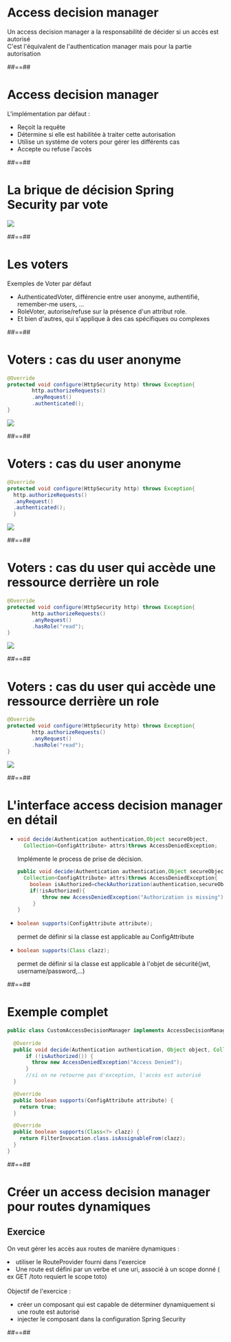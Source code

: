 # Access decision manager

Un access decision manager a la responsabilité de décider si un accès est autorisé
<br/>
C'est l'équivalent de l'authentication manager mais pour la partie autorisation

##==##

# Access decision manager

L'implémentation par défaut :
<ul>
    <li class="fragment">Reçoit la requête</li>
    <li class="fragment">Détermine si elle est habilitée à traiter cette autorisation</li>
    <li class="fragment">Utilise un système de voters pour gérer les différents cas</li>
    <li class="fragment">Accepte ou refuse l'accès</li>
</ul>

##==##

# La brique de décision Spring Security par vote

<div class="full-center">
    <img src="assets/images/08-access-decision-manager/access-decision-voting.png">
</div>

##==##


# Les voters

Exemples de Voter par défaut

<ul>
    <li class="fragment">AuthenticatedVoter, différencie entre user anonyme, authentifié, remember-me users, ...</li>
    <li class="fragment">RoleVoter, autorise/refuse sur la présence d'un attribut role.</li>
    <li class="fragment">Et bien d'autres, qui s'applique à des cas spécifiques ou complexes</li>
</ul>

##==##

# Voters : cas du user anonyme

```java
@Override
protected void configure(HttpSecurity http) throws Exception{
        http.authorizeRequests()
        .anyRequest()
        .authenticated();
}
```

<div class="full-center">
    <img src="assets/images/08-access-decision-manager/blank-decision.png">
</div>

##==##


# Voters : cas du user anonyme

```java
@Override
protected void configure(HttpSecurity http) throws Exception{
  http.authorizeRequests()
  .anyRequest()
  .authenticated();
  }
```

<div class="full-center">
    <img src="assets/images/08-access-decision-manager/anonyme.png">
</div>

##==##

# Voters : cas du user qui accède une ressource derrière un role

```java
@Override
protected void configure(HttpSecurity http) throws Exception{
        http.authorizeRequests()
        .anyRequest()
        .hasRole("read");
}
```

<div class="full-center">
    <img src="assets/images/08-access-decision-manager/blank-decision.png">
</div>

##==##

# Voters : cas du user qui accède une ressource derrière un role

```java
@Override
protected void configure(HttpSecurity http) throws Exception{
        http.authorizeRequests()
        .anyRequest()
        .hasRole("read");
}
```

<div class="full-center">
    <img src="assets/images/08-access-decision-manager/role.png">
</div>

##==##

# L'interface access decision manager en détail

<ul>
<li class="fragment">

```java
void decide(Authentication authentication,Object secureObject,
  Collection<ConfigAttribute> attrs)throws AccessDeniedException;
```

Implémente le process de prise de décision.

```java
public void decide(Authentication authentication,Object secureObject,
  Collection<ConfigAttribute> attrs)throws AccessDeniedException{
    boolean isAuthorized=checkAuthorization(authentication,secureObject)
    if(!isAuthorized){
        throw new AccessDeniedException("Authorization is missing");
     }
}
```

</li>

<li class="fragment">

```java
boolean supports(ConfigAttribute attribute);
```

permet de définir si la classe est applicable au ConfigAttribute

</li>

<li class="fragment">

```java
boolean supports(Class clazz);
```

permet de définir si la classe est applicable à l'objet de sécurité(jwt, username/password,...)

</li>
</ul>


##==##

# Exemple complet

```java
public class CustomAccessDecisionManager implements AccessDecisionManager {
    
  @Override
  public void decide(Authentication authentication, Object object, Collection<ConfigAttribute> configAttributes) throws AccessDeniedException, InsufficientAuthenticationException {
      if (!isAuthorized()) {
        throw new AccessDeniedException("Access Denied");
      }
      //si on ne retourne pas d'exception, l'accès est autorisé
  }

  @Override
  public boolean supports(ConfigAttribute attribute) {
    return true;
  }

  @Override
  public boolean supports(Class<?> clazz) {
    return FilterInvocation.class.isAssignableFrom(clazz);
  }
}
```

##==##

<!-- .slide: class="exercice" -->

# Créer un access decision manager pour routes dynamiques

## Exercice

On veut gérer les accès aux routes de manière dynamiques :
<li>utiliser le RouteProvider fourni dans l'exercice</li>
<li>Une route est défini par un verbe et une uri, associé à un scope donné ( ex GET /toto requiert le scope toto)</li>
<br>
Objectif de l'exercice :
<ul>
<li>créer un composant qui est capable de déterminer dynamiquement si une route est autorisé</li>
<li>injecter le composant dans la configuration Spring Security</li>
</ul>

##==##

